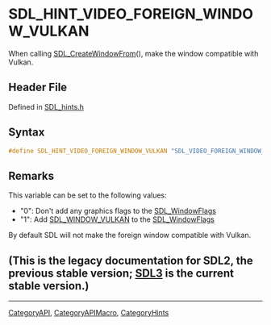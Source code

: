 # SDL_HINT_VIDEO_FOREIGN_WINDOW_VULKAN

When calling [SDL_CreateWindowFrom](SDL_CreateWindowFrom)(), make the window compatible with Vulkan.

## Header File

Defined in [SDL_hints.h](https://github.com/libsdl-org/SDL/blob/SDL2/include/SDL_hints.h)

## Syntax

```c
#define SDL_HINT_VIDEO_FOREIGN_WINDOW_VULKAN "SDL_VIDEO_FOREIGN_WINDOW_VULKAN"
```

## Remarks

This variable can be set to the following values:

- "0": Don't add any graphics flags to the
  [SDL_WindowFlags](SDL_WindowFlags)
- "1": Add [SDL_WINDOW_VULKAN](SDL_WINDOW_VULKAN) to the
  [SDL_WindowFlags](SDL_WindowFlags)

By default SDL will not make the foreign window compatible with Vulkan.

## (This is the legacy documentation for SDL2, the previous stable version; [SDL3](https://wiki.libsdl.org/SDL3/) is the current stable version.)



----
[CategoryAPI](CategoryAPI), [CategoryAPIMacro](CategoryAPIMacro), [CategoryHints](CategoryHints)

